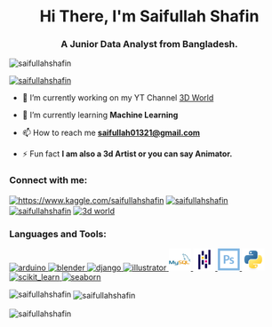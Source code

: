 <h1 align="center">Hi There, I'm Saifullah Shafin</h1>
<h3 align="center">A Junior Data Analyst from Bangladesh.</h3>

<p align="left"> <img src="https://komarev.com/ghpvc/?username=saifullahshafin&label=Profile%20views&color=0e75b6&style=flat" alt="saifullahshafin" /> </p>

<p align="left"> <a href="https://github.com/ryo-ma/github-profile-trophy"><img src="https://github-profile-trophy.vercel.app/?username=saifullahshafin" alt="saifullahshafin" /></a> </p>

- 🔭 I’m currently working on my YT Channel [3D World](https://www.youtube.com/channel/UCBHcJGXV8yLfCRRwF_aoxZw)

- 🌱 I’m currently learning **Machine Learning**

- 📫 How to reach me **saifullah01321@gmail.com**

- ⚡ Fun fact **I am also a 3d Artist or you can say Animator.**

<h3 align="left">Connect with me:</h3>
<p align="left">
<a href="https://kaggle.com/https://www.kaggle.com/saifullahshafin" target="blank"><img align="center" src="https://raw.githubusercontent.com/rahuldkjain/github-profile-readme-generator/master/src/images/icons/Social/kaggle.svg" alt="https://www.kaggle.com/saifullahshafin" height="30" width="40" /></a>
<a href="https://fb.com/saifullahshafin" target="blank"><img align="center" src="https://raw.githubusercontent.com/rahuldkjain/github-profile-readme-generator/master/src/images/icons/Social/facebook.svg" alt="saifullahshafin" height="30" width="40" /></a>
<a href="https://instagram.com/saifullahshafin" target="blank"><img align="center" src="https://raw.githubusercontent.com/rahuldkjain/github-profile-readme-generator/master/src/images/icons/Social/instagram.svg" alt="saifullahshafin" height="30" width="40" /></a>
<a href="https://www.youtube.com/c/3d world" target="blank"><img align="center" src="https://raw.githubusercontent.com/rahuldkjain/github-profile-readme-generator/master/src/images/icons/Social/youtube.svg" alt="3d world" height="30" width="40" /></a>
</p>

<h3 align="left">Languages and Tools:</h3>
<p align="left"> <a href="https://www.arduino.cc/" target="_blank" rel="noreferrer"> <img src="https://cdn.worldvectorlogo.com/logos/arduino-1.svg" alt="arduino" width="40" height="40"/> </a> <a href="https://www.blender.org/" target="_blank" rel="noreferrer"> <img src="https://download.blender.org/branding/community/blender_community_badge_white.svg" alt="blender" width="40" height="40"/> </a> <a href="https://www.djangoproject.com/" target="_blank" rel="noreferrer"> <img src="https://cdn.worldvectorlogo.com/logos/django.svg" alt="django" width="40" height="40"/> </a> <a href="https://www.adobe.com/in/products/illustrator.html" target="_blank" rel="noreferrer"> <img src="https://www.vectorlogo.zone/logos/adobe_illustrator/adobe_illustrator-icon.svg" alt="illustrator" width="40" height="40"/> </a> <a href="https://www.mysql.com/" target="_blank" rel="noreferrer"> <img src="https://raw.githubusercontent.com/devicons/devicon/master/icons/mysql/mysql-original-wordmark.svg" alt="mysql" width="40" height="40"/> </a> <a href="https://pandas.pydata.org/" target="_blank" rel="noreferrer"> <img src="https://raw.githubusercontent.com/devicons/devicon/2ae2a900d2f041da66e950e4d48052658d850630/icons/pandas/pandas-original.svg" alt="pandas" width="40" height="40"/> </a> <a href="https://www.photoshop.com/en" target="_blank" rel="noreferrer"> <img src="https://raw.githubusercontent.com/devicons/devicon/master/icons/photoshop/photoshop-line.svg" alt="photoshop" width="40" height="40"/> </a> <a href="https://www.python.org" target="_blank" rel="noreferrer"> <img src="https://raw.githubusercontent.com/devicons/devicon/master/icons/python/python-original.svg" alt="python" width="40" height="40"/> </a> <a href="https://scikit-learn.org/" target="_blank" rel="noreferrer"> <img src="https://upload.wikimedia.org/wikipedia/commons/0/05/Scikit_learn_logo_small.svg" alt="scikit_learn" width="40" height="40"/> </a> <a href="https://seaborn.pydata.org/" target="_blank" rel="noreferrer"> <img src="https://seaborn.pydata.org/_images/logo-mark-lightbg.svg" alt="seaborn" width="40" height="40"/> </a> </p>

<p><img align="left" src="https://github-readme-stats.vercel.app/api/top-langs?username=saifullahshafin&show_icons=true&locale=en&layout=compact" alt="saifullahshafin" /></p>

<p>&nbsp;<img align="center" src="https://github-readme-stats.vercel.app/api?username=saifullahshafin&show_icons=true&locale=en" alt="saifullahshafin" /></p>

<p><img align="center" src="https://github-readme-streak-stats.herokuapp.com/?user=saifullahshafin&" alt="saifullahshafin" /></p>
